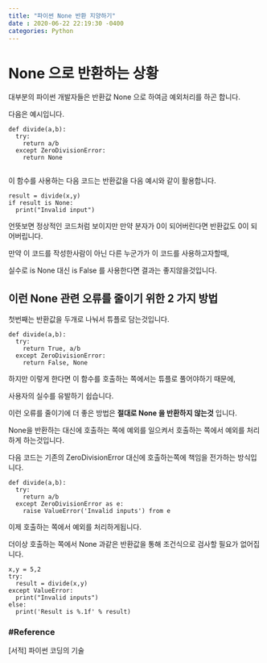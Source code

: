 ```yaml
---
title: "파이썬 None 반환 지양하기"
date : 2020-06-22 22:19:30 -0400
categories: Python
---
```



# None 으로 반환하는 상황

대부분의 파이썬 개발자들은 반환값 None 으로 하여금 예외처리를 하곤 합니다.

다음은 예시입니다.

```
def divide(a,b):
  try:
    return a/b
  except ZeroDivisionError:
    return None
    
```


이 함수를 사용하는 다음 코드는 반환값을 다음 예시와 같이 활용합니다.

```
result = divide(x,y)
if result is None:
  print("Invalid input")
```

언뜻보면 정상적인 코드처럼 보이지만 만약 분자가 0이 되어버린다면 반환값도 0이 되어버립니다.

만약 이 코드를 작성한사람이 아닌 다른 누군가가 이 코드를 사용하고자할때,

실수로 is None 대신 is False 를 사용한다면 결과는 좋지않을것입니다.


## 이런 None 관련 오류를 줄이기 위한 2 가지 방법


첫번째는 반환값을 두개로 나눠서 튜플로 담는것입니다.

```
def divide(a,b):
  try:
    return True, a/b
  except ZeroDivisionError:
    return False, None
```


하지만 이렇게 한다면 이 함수를 호출하는 쪽에서는 튜플로 풀어야하기 때문에,

사용자의 실수를 유발하기 쉽습니다.

이런 오류를 줄이기에 더 좋은 방법은 **절대로 None 을 반환하지 않는것** 입니다.

None을 반환하는 대신에 호출하는 쪽에 예외를 일으켜서 호출하는 쪽에서 예외를 처리하게 하는것입니다.

다음 코드는 기존의 ZeroDivisionError 대신에 호출하는쪽에 책임을 전가하는 방식입니다.

```
def divide(a,b):
  try:
    return a/b
  except ZeroDivisionError as e:
    raise ValueError('Invalid inputs') from e
```

이제 호출하는 쪽에서 예외를 처리하게됩니다.

더이상 호출하는 쪽에서 None 과같은 반환값을 통해 조건식으로 검사할 필요가 없어집니다.
```
x,y = 5,2
try:
  result = divide(x,y)
except ValueError:
  print("Invalid inputs")
else:
  print('Result is %.1f' % result)

```


### #Reference

[서적] 파이썬 코딩의 기술
